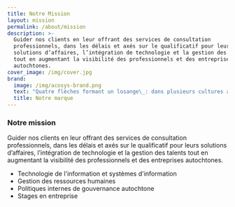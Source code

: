 ```yaml
---
title: Notre Mission
layout: mission
permalink: /about/mission
description: >-
  Guider nos clients en leur offrant des services de consultation
  professionnels, dans les délais et axés sur le qualificatif pour leurs
  solutions d’affaires, l’intégration de technologie et la gestion des talents
  tout en augmentant la visibilité des professionnels et des entreprises
  autochtones. 
cover_image: /img/cover.jpg
brand:
  image: /img/acosys-brand.png
  text: "Quatre flèches formant un losange\_: dans plusieurs cultures autochtones ceci symbolise les quatre points cardinaux soient le Nord, le Sud, l’Est et l’Ouest. Les carrés en bleu foncé prenant la forme d’un tipi représentent le lien héréditaire –en termes d’affaires\_: le travail en équipe. Ceci combiné avec notre nom, pris du mot Cri ‘flèche’ vous donne notre idéal d’affaires\_: fournir une direction efficace et en équipe à nos clients."
  title: Notre marque
---
```

### Notre mission

Guider nos clients en leur offrant des services de consultation professionnels, dans les délais et axés sur le qualificatif pour leurs solutions d’affaires, l’intégration de technologie et la gestion des talents tout en augmentant la visibilité des professionnels et des entreprises autochtones. 

* Technologie de l'information et systèmes d'information
* Gestion des ressources humaines 
* Politiques internes de gouvernance autochtone 
* Stages en entreprise
